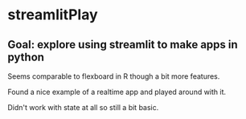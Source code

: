 # streamlitPlay

## Goal: explore using streamlit to make apps in python

Seems comparable to flexboard in R though a bit more features.

Found a nice example of a realtime app and played around with it.

Didn't work with state at all so still a bit basic.